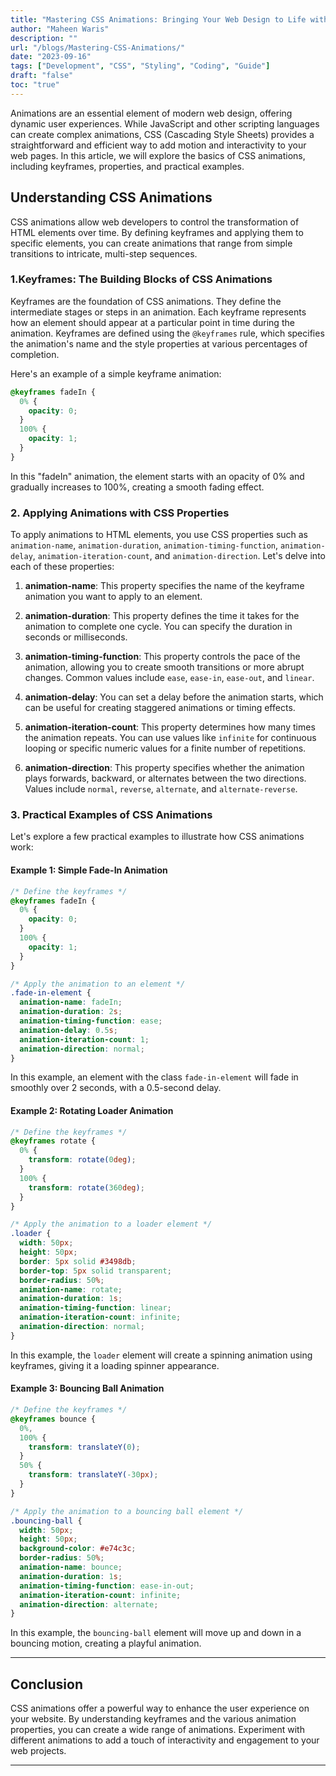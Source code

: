 ```yaml
---
title: "Mastering CSS Animations: Bringing Your Web Design to Life with Flawless Motion and Interactivity "
author: "Maheen Waris"
description: ""
url: "/blogs/Mastering-CSS-Animations/"
date: "2023-09-16"
tags: ["Development", "CSS", "Styling", "Coding", "Guide"]
draft: "false"
toc: "true"
---
```


Animations are an essential element of modern web design, offering dynamic user experiences. While JavaScript and other scripting languages can create complex animations, CSS (Cascading Style Sheets) provides a straightforward and efficient way to add motion and interactivity to your web pages. In this article, we will explore the basics of CSS animations, including keyframes, properties, and practical examples.

## Understanding CSS Animations

CSS animations allow web developers to control the transformation of HTML elements over time. By defining keyframes and applying them to specific elements, you can create animations that range from simple transitions to intricate, multi-step sequences.

### 1.Keyframes: The Building Blocks of CSS Animations

Keyframes are the foundation of CSS animations. They define the intermediate stages or steps in an animation. Each keyframe represents how an element should appear at a particular point in time during the animation. Keyframes are defined using the `@keyframes` rule, which specifies the animation's name and the style properties at various percentages of completion.

Here's an example of a simple keyframe animation:

```css
@keyframes fadeIn {
  0% {
    opacity: 0;
  }
  100% {
    opacity: 1;
  }
}
```

In this "fadeIn" animation, the element starts with an opacity of 0% and gradually increases to 100%, creating a smooth fading effect.

### 2. Applying Animations with CSS Properties

To apply animations to HTML elements, you use CSS properties such as `animation-name`, `animation-duration`, `animation-timing-function`, `animation-delay`, `animation-iteration-count`, and `animation-direction`. Let's delve into each of these properties:

1. **animation-name**: This property specifies the name of the keyframe animation you want to apply to an element.

2. **animation-duration**: This property defines the time it takes for the animation to complete one cycle. You can specify the duration in seconds or milliseconds.

3. **animation-timing-function**: This property controls the pace of the animation, allowing you to create smooth transitions or more abrupt changes. Common values include `ease`, `ease-in`, `ease-out`, and `linear`.

4. **animation-delay**: You can set a delay before the animation starts, which can be useful for creating staggered animations or timing effects.

5. **animation-iteration-count**: This property determines how many times the animation repeats. You can use values like `infinite` for continuous looping or specific numeric values for a finite number of repetitions.

6. **animation-direction**: This property specifies whether the animation plays forwards, backward, or alternates between the two directions. Values include `normal`, `reverse`, `alternate`, and `alternate-reverse`.

### 3. Practical Examples of CSS Animations

Let's explore a few practical examples to illustrate how CSS animations work:

#### Example 1: Simple Fade-In Animation

```css
/* Define the keyframes */
@keyframes fadeIn {
  0% {
    opacity: 0;
  }
  100% {
    opacity: 1;
  }
}

/* Apply the animation to an element */
.fade-in-element {
  animation-name: fadeIn;
  animation-duration: 2s;
  animation-timing-function: ease;
  animation-delay: 0.5s;
  animation-iteration-count: 1;
  animation-direction: normal;
}
```

In this example, an element with the class `fade-in-element` will fade in smoothly over 2 seconds, with a 0.5-second delay.

#### Example 2: Rotating Loader Animation

```css
/* Define the keyframes */
@keyframes rotate {
  0% {
    transform: rotate(0deg);
  }
  100% {
    transform: rotate(360deg);
  }
}

/* Apply the animation to a loader element */
.loader {
  width: 50px;
  height: 50px;
  border: 5px solid #3498db;
  border-top: 5px solid transparent;
  border-radius: 50%;
  animation-name: rotate;
  animation-duration: 1s;
  animation-timing-function: linear;
  animation-iteration-count: infinite;
  animation-direction: normal;
}
```

In this example, the `loader` element will create a spinning animation using keyframes, giving it a loading spinner appearance.

#### Example 3: Bouncing Ball Animation

```css
/* Define the keyframes */
@keyframes bounce {
  0%,
  100% {
    transform: translateY(0);
  }
  50% {
    transform: translateY(-30px);
  }
}

/* Apply the animation to a bouncing ball element */
.bouncing-ball {
  width: 50px;
  height: 50px;
  background-color: #e74c3c;
  border-radius: 50%;
  animation-name: bounce;
  animation-duration: 1s;
  animation-timing-function: ease-in-out;
  animation-iteration-count: infinite;
  animation-direction: alternate;
}
```

In this example, the `bouncing-ball` element will move up and down in a bouncing motion, creating a playful animation.

<hr>

## Conclusion

CSS animations offer a powerful way to enhance the user experience on your website. By understanding keyframes and the various animation properties, you can create a wide range of animations. Experiment with different animations to add a touch of interactivity and engagement to your web projects.

---
